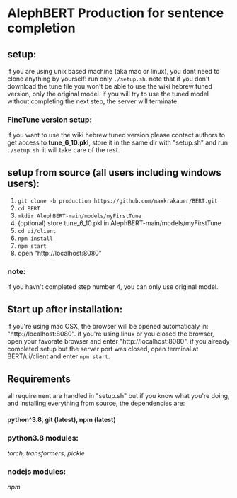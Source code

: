 # AlephBERT Production for sentence completion

## setup:
if you are using unix based machine (aka mac or linux),
you dont need to clone anything by yourself! run only `./setup.sh`.
note that if you don't download the tune file you won't be able to use the wiki hebrew tuned version, only the original model. if you will try to use the tuned model without completing the next step, the server will terminate.
### FineTune version setup:
if you want to use the wiki hebrew tuned version please contact authors to get access to **tune_6_10.pkl**, store it in the same dir with "setup.sh" and run `./setup.sh`. it will take care of the rest.
## setup from source (all users including windows users):
1. `git clone -b production https://github.com/maxkrakauer/BERT.git`
2. `cd BERT`
3. `mkdir AlephBERT-main/models/myFirstTune`
4. (optional) store tune_6_10.pkl in AlephBERT-main/models/myFirstTune
5. `cd ui/client`
6. `npm install`
7. `npm start`
8. open "http://localhost:8080"
### note:
if you havn't completed step number 4, you can only use original model. 

## Start up after installation:
if you're using mac OSX, the browser will be opened automaticaly in: "http://localhost:8080".
if you're using linux or you closed the browser, open your favorate browser and enter "http://localhost:8080".
if you already completed setup but the server port was closed, open terminal at BERT/ui/client
and enter `npm start`.
## Requirements
all requirement are handled in "setup.sh" but if you know what you're doing, and installing everything from source, the dependencies are:
#### python^3.8, git (latest), npm (latest)
### python3.8 modules:
*torch, transformers, pickle*
### nodejs modules:
*npm*

